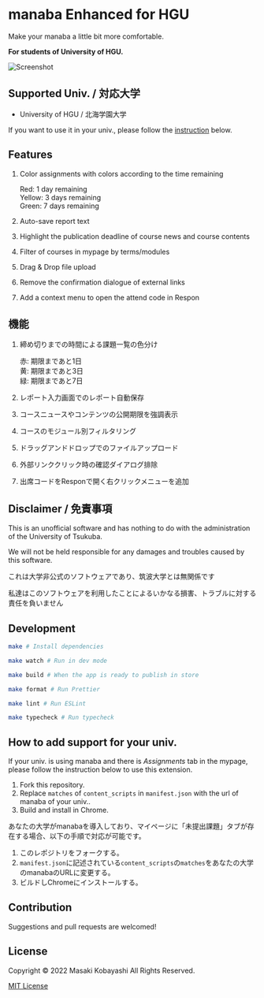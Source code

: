 # manaba Enhanced for HGU

Make your manaba a little bit more comfortable.

**For students of University of HGU.**

![Screenshot](./bin/dist/thumbnail1.png)

## Supported Univ. / 対応大学

- University of HGU / 北海学園大学

If you want to use it in your univ., please follow the [instruction](https://github.com/mkobayashime/manaba-enhanced#how-to-add-support-for-your-univ) below.

## Features

1. Color assignments with colors according to the time remaining

    Red: 1 day remaining  
    Yellow: 3 days remaining  
    Green: 7 days remaining

1. Auto-save report text

1. Highlight the publication deadline of course news and course contents

1. Filter of courses in mypage by terms/modules

1. Drag & Drop file upload

1. Remove the confirmation dialogue of external links

1. Add a context menu to open the attend code in Respon

## 機能

1. 締め切りまでの時間による課題一覧の色分け

    赤: 期限まであと1日  
    黄: 期限まであと3日  
    緑: 期限まであと7日

1. レポート入力画面でのレポート自動保存

1. コースニュースやコンテンツの公開期限を強調表示

1. コースのモジュール別フィルタリング

1. ドラッグアンドドロップでのファイルアップロード

1. 外部リンククリック時の確認ダイアログ排除

1. 出席コードをResponで開く右クリックメニューを追加

## Disclaimer / 免責事項

This is an unofficial software and has nothing to do with the administration of the University of Tsukuba.

We will not be held responsible for any damages and troubles caused by this software.

これは大学非公式のソフトウェアであり、筑波大学とは無関係です

私達はこのソフトウェアを利用したことによるいかなる損害、トラブルに対する責任を負いません

## Development

```sh
make # Install dependencies

make watch # Run in dev mode

make build # When the app is ready to publish in store

make format # Run Prettier

make lint # Run ESLint

make typecheck # Run typecheck
```

## How to add support for your univ.

If your univ. is using manaba and there is *Assignments* tab in the mypage, please follow the instruction below to use this extension.

1. Fork this repository.
1. Replace `matches` of `content_scripts` in `manifest.json` with the url of manaba of your univ..
1. Build and install in Chrome.

あなたの大学がmanabaを導入しており、マイページに「未提出課題」タブが存在する場合、以下の手順で対応が可能です。

1. このレポジトリをフォークする。
1. `manifest.json`に記述されている`content_scripts`の`matches`をあなたの大学のmanabaのURLに変更する。
1. ビルドしChromeにインストールする。

## Contribution

Suggestions and pull requests are welcomed!

## License

Copyright © 2022 Masaki Kobayashi All Rights Reserved.

[MIT License](./LICENSE)
